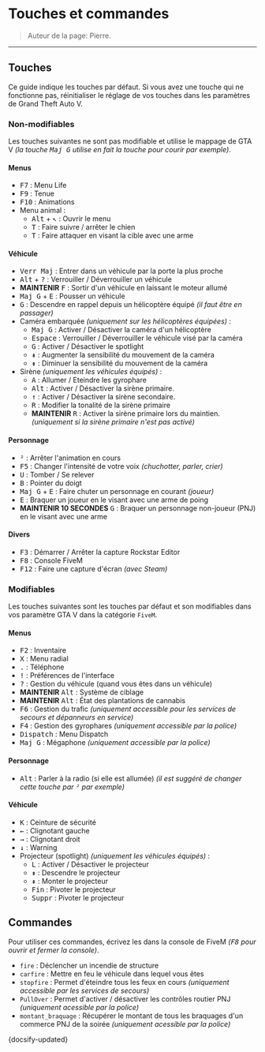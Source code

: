 # Touches et commandes

> Auteur de la page: Pierre.

---

## Touches

Ce guide indique les touches par défaut. Si vous avez une touche qui ne fonctionne pas, réinitialiser le réglage de vos touches dans les paramètres de Grand Theft Auto V.

### Non-modifiables

Les touches suivantes ne sont pas modifiable et utilise le mappage de GTA V *(la touche <kbd>Maj G</kbd> utilise en fait la touche pour courir par exemple)*.

#### Menus

- <kbd>F7</kbd> : Menu Life
- <kbd>F9</kbd> : Tenue
- <kbd>F10</kbd> : Animations
- Menu animal :
  - <kbd>Alt</kbd> + <kbd>↖</kbd> : Ouvrir le menu
  - <kbd>T</kbd> : Faire suivre / arrêter le chien
  - <kbd>T</kbd> : Faire attaquer en visant la cible avec une arme

#### Véhicule

- <kbd>Verr Maj</kbd> : Entrer dans un véhicule par la porte la plus proche
- <kbd>Alt</kbd> + <kbd>?</kbd> : Verrouiller / Déverrouiller un véhicule
- **MAINTENIR** <kbd>F</kbd> : Sortir d'un véhicule en laissant le moteur allumé
- <kbd>Maj G</kbd> + <kbd>E</kbd> : Pousser un véhicule
- <kbd>G</kbd> : Descendre en rappel depuis un hélicoptère équipé *(il faut être en passager)*
- Caméra embarquée *(uniquement sur les hélicoptères équipées)* :
  - <kbd>Maj G</kbd> : Activer / Désactiver la caméra d'un hélicoptère
  - <kbd>Espace</kbd> : Verrouiller / Déverrouiller le véhicule visé par la caméra
  - <kbd>G</kbd> : Activer / Désactiver le spotlight
  - <kbd>⇞</kbd> : Augmenter la sensibilité du mouvement de la caméra
  - <kbd>⇟</kbd> : Diminuer la sensibilité du mouvement de la caméra
- Sirène *(uniquement les véhicules équipés)* :
  - <kbd>A</kbd> : Allumer / Eteindre les gyrophare
  - <kbd>Alt</kbd> : Activer / Désactiver la sirène primaire.
  - <kbd>↑</kbd> : Activer / Désactiver la sirène secondaire.
  - <kbd>R</kbd> : Modifier la tonalité de la sirène primaire
  - **MAINTENIR** <kbd>R</kbd> : Activer la sirène primaire lors du maintien. *(uniquement si la sirène primaire n'est pas activé)*

#### Personnage

- <kbd>²</kbd> : Arrêter l'animation en cours
- <kbd>F5</kbd> : Changer l'intensité de votre voix *(chuchotter, parler, crier)*
- <kbd>U</kbd> : Tomber / Se relever
- <kbd>B</kbd> : Pointer du doigt
- <kbd>Maj G</kbd> + <kbd>E</kbd> : Faire chuter un personnage en courant *(joueur)*
- <kbd>E</kbd> : Braquer un joueur en le visant avec une arme de poing
- **MAINTENIR 10 SECONDES** <kbd>G</kbd> : Braquer un personnage non-joueur (PNJ) en le visant avec une arme

#### Divers

- <kbd>F3</kbd> : Démarrer / Arrêter la capture Rockstar Editor
- <kbd>F8</kbd> : Console FiveM
- <kbd>F12</kbd> : Faire une capture d'écran *(avec Steam)*

### Modifiables

Les touches suivantes sont les touches par défaut et son modifiables dans vos paramètre GTA V dans la catégorie `FiveM`.

#### Menus

- <kbd>F2</kbd> : Inventaire
- <kbd>X</kbd> : Menu radial
- <kbd>.</kbd> : Téléphone
- <kbd>!</kbd> : Préférences de l'interface
- <kbd>?</kbd> : Gestion du véhicule (quand vous êtes dans un véhicule)
- **MAINTENIR** <kbd>Alt</kbd> : Système de ciblage
- **MAINTENIR** <kbd>Alt</kbd> : État des plantations de cannabis
- <kbd>F6</kbd> : Gestion du trafic *(uniquement accessible pour les services de secours et dépanneurs en service)*
- <kbd>F4</kbd> : Gestion des gyrophares *(uniquement accessible par la police)*
- <kbd>Dispatch</kbd> : Menu Dispatch
- <kbd>Maj G</kbd> : Mégaphone *(uniquement accessible par la police)*

#### Personnage

- <kbd>Alt</kbd> : Parler à la radio (si elle est allumée) *(il est suggéré de changer cette touche par <kbd>²</kbd> par exemple)*

#### Véhicule

- <kbd>K</kbd> : Ceinture de sécurité
- <kbd>←</kbd> : Clignotant gauche
- <kbd>→</kbd> : Clignotant droit
- <kbd>↓</kbd> : Warning
- Projecteur (spotlight) *(uniquement les véhicules équipés)* :
  - <kbd>L</kbd> : Activer / Désactiver le projecteur
  - <kbd>⇟</kbd> : Descendre le projecteur
  - <kbd>⇞</kbd> : Monter le projecteur
  - <kbd>Fin</kbd> : Pivoter le projecteur
  - <kbd>Suppr</kbd> : Pivoter le projecteur

## Commandes

Pour utiliser ces commandes, écrivez les dans la console de FiveM *(<kbd>F8</kbd> pour ouvrir et fermer la console)*.

- `fire` : Déclencher un incendie de structure
- `carfire` : Mettre en feu le véhicule dans lequel vous êtes
- `stopfire` : Permet d'éteindre tous les feux en cours *(uniquement accessible par les services de secours)*
- `PullOver` : Permet d'activer / désactiver les contrôles routier PNJ *(uniquement acessible par la police)*
- `montant_braquage` : Récupérer le montant de tous les braquages d'un commerce PNJ de la soirée *(uniquement acessible par la police)*

{docsify-updated}